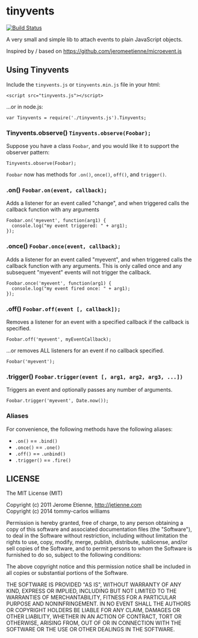 tinyvents
============

[![Build Status](https://travis-ci.org/devgeeks/tinyvents.svg?branch=master)](https://travis-ci.org/devgeeks/tinyvents)

A very small and simple lib to attach events to plain JavaScript objects.

Inspired by / based on https://github.com/jeromeetienne/microevent.js

## Using Tinyvents

Include the `tinyvents.js` or `tinyvents.min.js` file in your html:

    <script src="tinyvents.js"></script>

...or in node.js:

    var Tinyvents = require('./tinyvents.js').Tinyvents;

### Tinyvents.observe() `Tinyvents.observe(Foobar);`

Suppose you have a class `Foobar`, and you would like it to support the observer 
pattern:

    Tinyvents.observe(Foobar);

`Foobar` now has methods for `.on()`, `once()`, `off()`, and `trigger()`.

### .on() `Foobar.on(event, callback);`

Adds a listener for an event called "change", and when triggered calls the
callback function with any arguments

    Foobar.on('myevent', function(arg1) {
      console.log("my event triggered: " + arg1);
    });

### .once() `Foobar.once(event, callback);`

Adds a listener for an event called "myevent", and when triggered calls the
callback function with any arguments. This is only called once and any subsequent 
"myevent" events will not trigger the callback.

    Foobar.once('myevent', function(arg1) {
      console.log("my event fired once: " + arg1);
    });

### .off() `Foobar.off(event [, callback]);`

Removes a listener for an event with a specified callback if the callback is specified.

    Foobar.off('myevent', myEventCallback);

...or removes ALL listeners for an event if no callback specified.

    Foobar('myevent');

### .trigger() `Foobar.trigger(event [, arg1, arg2, arg3, ...])`

Triggers an event and optionally passes any number of arguments.

    Foobar.trigger('myevent', Date.now());

### Aliases

For convenience, the following methods have the following aliases:

* `.on()` == `.bind()`
* `.once()` == `.one()`
* `.off()` == `.unbind()`
* `.trigger()` == `.fire()`



## LICENSE

The MIT License (MIT)

Copyright (c) 2011 Jerome Etienne, http://jetienne.com  
Copyright (c) 2014 tommy-carlos williams

Permission is hereby granted, free of charge, to any person obtaining a copy
of this software and associated documentation files (the "Software"), to deal
in the Software without restriction, including without limitation the rights
to use, copy, modify, merge, publish, distribute, sublicense, and/or sell
copies of the Software, and to permit persons to whom the Software is
furnished to do so, subject to the following conditions:

The above copyright notice and this permission notice shall be included in all
copies or substantial portions of the Software.

THE SOFTWARE IS PROVIDED "AS IS", WITHOUT WARRANTY OF ANY KIND, EXPRESS OR
IMPLIED, INCLUDING BUT NOT LIMITED TO THE WARRANTIES OF MERCHANTABILITY,
FITNESS FOR A PARTICULAR PURPOSE AND NONINFRINGEMENT. IN NO EVENT SHALL THE
AUTHORS OR COPYRIGHT HOLDERS BE LIABLE FOR ANY CLAIM, DAMAGES OR OTHER
LIABILITY, WHETHER IN AN ACTION OF CONTRACT, TORT OR OTHERWISE, ARISING FROM,
OUT OF OR IN CONNECTION WITH THE SOFTWARE OR THE USE OR OTHER DEALINGS IN THE
SOFTWARE.

